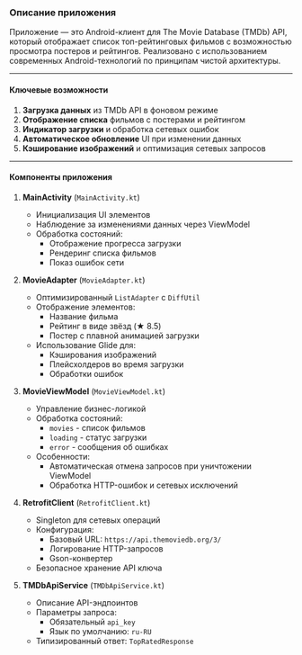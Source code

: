 ### Описание приложения

Приложение  — это Android-клиент для The Movie Database (TMDb) API, 
который отображает список топ-рейтинговых фильмов с возможностью просмотра постеров и рейтингов. 
Реализовано с использованием современных Android-технологий по принципам чистой архитектуры.

---

#### Ключевые возможности
1. **Загрузка данных** из TMDb API в фоновом режиме
2. **Отображение списка** фильмов с постерами и рейтингом
3. **Индикатор загрузки** и обработка сетевых ошибок
4. **Автоматическое обновление** UI при изменении данных
5. **Кэширование изображений** и оптимизация сетевых запросов

---


#### Компоненты приложения

1. **MainActivity** (`MainActivity.kt`)
    - Инициализация UI элементов
    - Наблюдение за изменениями данных через ViewModel
    - Обработка состояний:
        - Отображение прогресса загрузки
        - Рендеринг списка фильмов
        - Показ ошибок сети

2. **MovieAdapter** (`MovieAdapter.kt`)
    - Оптимизированный `ListAdapter` с `DiffUtil`
    - Отображение элементов:
        - Название фильма
        - Рейтинг в виде звёзд (★ 8.5)
        - Постер с плавной анимацией загрузки
    - Использование Glide для:
        - Кэширования изображений
        - Плейсхолдеров во время загрузки
        - Обработки ошибок

3. **MovieViewModel** (`MovieViewModel.kt`)
    - Управление бизнес-логикой
    - Обработка состояний:
        - `movies` - список фильмов
        - `loading` - статус загрузки
        - `error` - сообщения об ошибках
    - Особенности:
        - Автоматическая отмена запросов при уничтожении ViewModel
        - Обработка HTTP-ошибок и сетевых исключений

4. **RetrofitClient** (`RetrofitClient.kt`)
    - Singleton для сетевых операций
    - Конфигурация:
        - Базовый URL: `https://api.themoviedb.org/3/`
        - Логирование HTTP-запросов
        - Gson-конвертер
    - Безопасное хранение API ключа

5. **TMDbApiService** (`TMDbApiService.kt`)
    - Описание API-эндпоинтов
    - Параметры запроса:
        - Обязательный `api_key`
        - Язык по умолчанию: `ru-RU`
    - Типизированный ответ: `TopRatedResponse`

